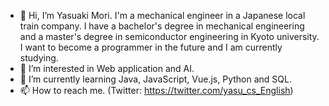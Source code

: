 - 👋 Hi, I’m Yasuaki Mori.
  I'm a mechanical engineer in a Japanese local train company.
  I have a bachelor's degree in mechanical engineering and a master's degree in semiconductor engineering in Kyoto university.
  I want to become a programmer in the future and I am currently studying. 
- 👀 I’m interested in Web application and AI.
- 🌱 I’m currently learning Java, JavaScript, Vue.js, Python and SQL.
- 📫 How to reach me. (Twitter: https://twitter.com/yasu_cs_English)

<!---
mori0120/mori0120 is a ✨ special ✨ repository because its `README.md` (this file) appears on your GitHub profile.
You can click the Preview link to take a look at your changes.
--->
